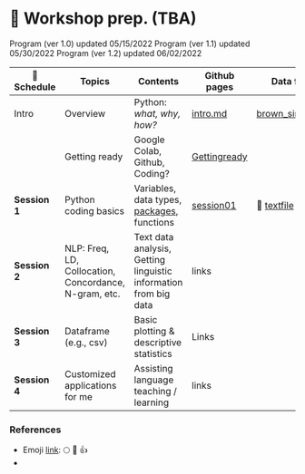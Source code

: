 # 🦖 Workshop prep. (TBA)

Program (ver 1.0) updated 05/15/2022
Program (ver 1.1) updated 05/30/2022
Program (ver 1.2) updated 06/02/2022

| :date: Schedule | Topics | Contents | Github pages| Data files | Reference videos |
|----------|--------|------|--------|------------|-----------|
| Intro | Overview | Python: _what, why, how?_ | [intro.md](https://github.com/MK316/workshop22/blob/main/intro.md) | [brown_single.zip](https://github.com/MK316/workshop22/blob/main/data/brown_single.zip)    |  |
|          | Getting ready | Google Colab, Github, Coding? | [Gettingready](/Gettingready.ipynb) |     |  |
| **Session 1** | Python coding basics | Variables, data types, [packages](/python_packages.ipynb), functions  | [session01](/session01.ipynb) | 💾 [textfile](https://raw.githubusercontent.com/MK316/workshop22/main/data/fable01.txt)    |   |
| **Session 2** | NLP: Freq, LD, Collocation, Concordance, N-gram, etc. | Text data analysis, Getting linguistic information from big data |  links |  |   |
| **Session 3** | Dataframe (e.g., csv) | Basic plotting & descriptive statistics | Links |  |  |
| **Session 4** | Customized applications for me | Assisting language teaching / learning | links |     |   |


### References

* Emoji [link](https://gist.github.com/rxaviers/7360908): :full_moon:  :pray:  :thumbsup:  
* 
